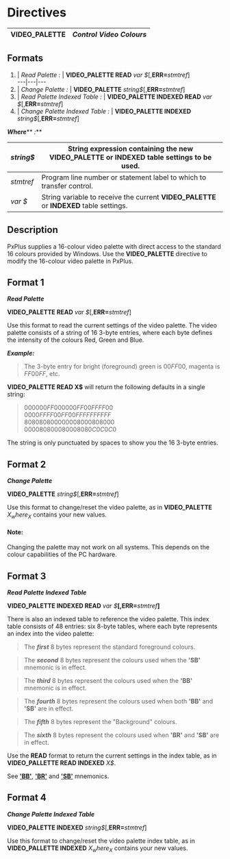 # Directives 

**VIDEO_PALETTE** |  **_Control Video Colours_**  
---|---  
  
##  Formats

1. |  _Read Palette_ _:_ |  **VIDEO_PALETTE READ** _var_ _$_[,**ERR=**_stmtref_]  
---|---|---  
2. |  _Change Palette_ _:_ |  **VIDEO_PALETTE** _string$_[,**ERR=**_stmtref_]  
3. |  _Read Palette Indexed Table_ _:_ |  **VIDEO_PALETTE INDEXED READ** _var_ _$_[,**ERR=**_stmtref_]  
4. |  _Change Palette Indexed Table_ _:_ |  **VIDEO_PALETTE INDEXED** _string$_[,**ERR=**_stmtref_]  
  
**_Where_**** _:_**

_string$_ |  String expression containing the new **VIDEO_PALETTE** or **INDEXED** table settings to be used.  
---|---  
_stmtref_ |  Program line number or statement label to which to transfer control.  
_var_ _$_ |  String variable to receive the current **VIDEO_PALETTE** or **INDEXED** table settings.  
  
##  Description

PxPlus supplies a 16-colour video palette with direct access to the standard 16 colours provided by Windows. Use the **VIDEO_PALETTE** directive to modify the 16-colour video palette in PxPlus.

##  Format 1

**_Read Palette_**

**VIDEO_PALETTE READ** _var_ _$_[,**ERR=**_stmtref_]

Use this format to read the current settings of the video palette. The video palette consists of a string of 16 3-byte entries, where each byte defines the intensity of the colours Red, Green and Blue.

**_Example:_**

> The 3-byte entry for bright (foreground) green is $00FF00$, magenta is $FF00FF$, etc.

**VIDEO_PALETTE READ X$** will return the following defaults in a single string:

> $000000 FF0000 00FF00 FFFF00$  
>  $0000FF FF00FF 00FFFF FFFFFF$  
>  $808080 800000 008000 808000$  
>  $000080 800080 008080 C0C0C0$

The string is only punctuated by spaces to show you the 16 3-byte entries.

##  Format 2

**_Change Palette_**

**VIDEO_PALETTE** _string$_[,**ERR=**_stmtref_]

Use this format to change/reset the video palette, as in **VIDEO_PALETTE** _X$_ where  _X$_ contains your new values.

#### **Note:**  
Changing the palette may not work on all systems. This depends on the colour capabilities of the PC hardware.

##  Format 3

**_Read Palette Indexed Table_**

**VIDEO_PALETTE INDEXED READ** _var_ _$_**[,ERR=**_stmtref_**]**

There is also an indexed table to reference the video palette. This index table consists of 48 entries: six 8-byte tables, where each byte represents an index into the video palette:

> The **_first_** 8 bytes represent the standard foreground colours.

> The **_second_** 8 bytes represent the colours used when the **'SB'** mnemonic is in effect.

> The **_third_** 8 bytes represent the colours used when the **'BB'** mnemonic is in effect.

> The **_fourth_** 8 bytes represent the colours used when both **'BB'** and **'SB'** are in effect.

> The **_fifth_** 8 bytes represent the "Background" colours.

> The **_sixth_** 8 bytes represent the colours used when **'BR'** and **'SB'** are in effect.

Use the **READ** format to return the current settings in the index table, as in **VIDEO_PALLETTE READ INDEXED**  _X$_.

See [**'BB'**](../mnemonics/bb.md), [**'BR'**](../mnemonics/br.md) and [**'SB'**](../mnemonics/sb.md) mnemonics.

##  Format 4

**_Change Palette Indexed Table_**

**VIDEO_PALETTE INDEXED** _string$_[,**ERR=**_stmtref_]

Use this format to change/reset the video palette index table, as in **VIDEO_PALLETTE INDEXED** _X$_ where _X$_ contains your new values.
